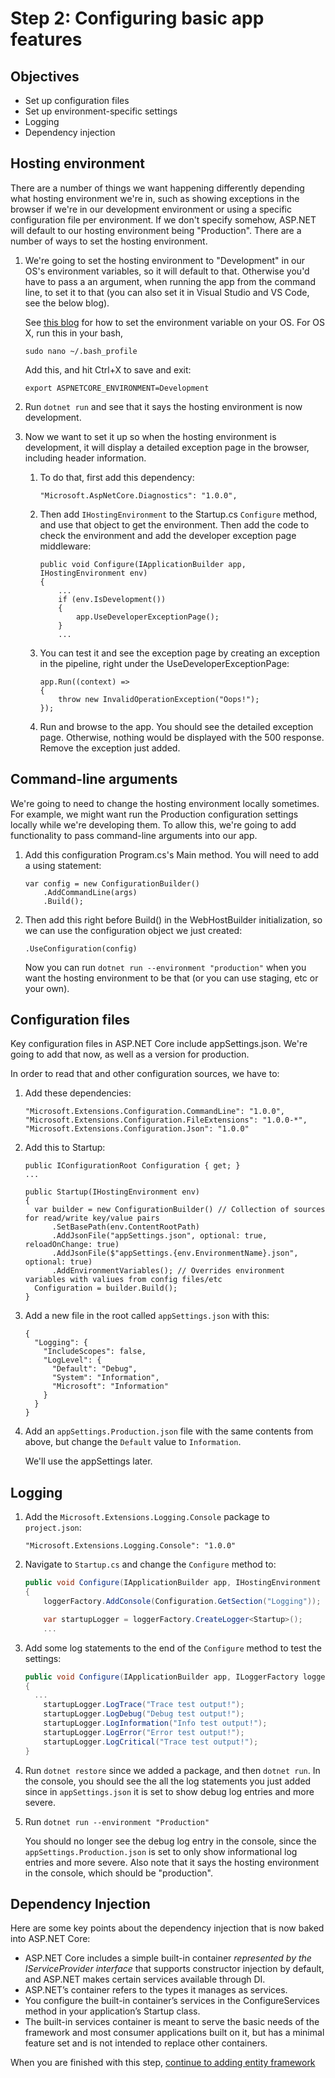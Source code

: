# Step 2: Configuring basic app features

## Objectives
- Set up configuration files
- Set up environment-specific settings
- Logging
- Dependency injection

## Hosting environment 

There are a number of things we want happening differently depending what hosting environment we're in, such as showing exceptions in the browser if we're in our development environment or using a specific configuration file per environment. If we don't specify somehow, ASP.NET will default to our hosting environment being "Production". There are a number of ways to set the hosting environment. 

1. We're going to set the hosting environment to "Development" in our OS's environment variables, so it will default to that. Otherwise you'd have to pass a an argument, when running the app from the command line, to set it to that (you can also set it in Visual Studio and VS Code, see the below blog). 

    See [this blog](http://andrewlock.net/how-to-set-the-hosting-environment-in-asp-net-core/) for how to set the environment variable on your OS. For OS X, run this in your bash,

    ```
    sudo nano ~/.bash_profile
    ```

    Add this, and hit Ctrl+X to save and exit: 

    ```
    export ASPNETCORE_ENVIRONMENT=Development 
    ```  

2. Run `dotnet run` and see that it says the hosting environment is now development. 

3. Now we want to set it up so when the hosting environment is development, it will display a detailed exception page in the browser, including header information. 

    1. To do that, first add this dependency: 

        ```
        "Microsoft.AspNetCore.Diagnostics": "1.0.0",
        ```

    1. Then add  `IHostingEnvironment` to the Startup.cs `Configure` method, and use that object to get the environment. Then add the code to check the environment and add the developer exception page middleware:

        ```
        public void Configure(IApplicationBuilder app, IHostingEnvironment env)
        {
            ...
            if (env.IsDevelopment())
            {
                app.UseDeveloperExceptionPage();
            }
            ...
        ```

    1. You can test it and see the exception page by creating an exception in the pipeline, right under the UseDeveloperExceptionPage:  
        ```
        app.Run((context) =>
        {
            throw new InvalidOperationException("Oops!");
        });
        ```
    1. Run and browse to the app. You should see the detailed exception page. Otherwise, nothing would be displayed with the 500 response. Remove the exception just added. 

## Command-line arguments

We're going to need to change the hosting environment locally sometimes. For example, we might want run the Production configuration settings locally while we're developing them. To allow this, we're going to add functionality to pass command-line arguments into our app. 

1. Add this configuration Program.cs's Main method. You will need to add a using statement:

    ```
    var config = new ConfigurationBuilder()  
        .AddCommandLine(args)
        .Build();
    ```

2. Then add this right before Build() in the WebHostBuilder initialization, so we can use the configuration object we just created: 

    ```
    .UseConfiguration(config)
    ```

    Now you can run `dotnet run --environment "production"` when you want the hosting environment to be that (or you can use staging, etc or your own). 

## Configuration files

Key configuration files in ASP.NET Core include appSettings.json. We're going to add that now, as well as a version for production.

In order to read that and other configuration sources, we have to:

1. Add these dependencies:

    ```
    "Microsoft.Extensions.Configuration.CommandLine": "1.0.0",
    "Microsoft.Extensions.Configuration.FileExtensions": "1.0.0-*",
    "Microsoft.Extensions.Configuration.Json": "1.0.0"
    ```

1. Add this to Startup:

    ```
    public IConfigurationRoot Configuration { get; }
    ...

    public Startup(IHostingEnvironment env)
    {
      var builder = new ConfigurationBuilder() // Collection of sources for read/write key/value pairs
          .SetBasePath(env.ContentRootPath)
          .AddJsonFile("appSettings.json", optional: true, reloadOnChange: true)
          .AddJsonFile($"appSettings.{env.EnvironmentName}.json", optional: true)
          .AddEnvironmentVariables(); // Overrides environment variables with valiues from config files/etc
      Configuration = builder.Build();
    }
    ```

2. Add a new file in the root called `appSettings.json` with this:

    ```
    {
      "Logging": {
        "IncludeScopes": false,
        "LogLevel": {
          "Default": "Debug",
          "System": "Information",
          "Microsoft": "Information"
        }
      }
    }
    ```

3. Add an `appSettings.Production.json` file with the same contents from above, but change the `Default` value to `Information`.

    We'll use the appSettings later.

## Logging

1. Add the `Microsoft.Extensions.Logging.Console` package to `project.json`:

    ```
    "Microsoft.Extensions.Logging.Console": "1.0.0"
    ```

2. Navigate to `Startup.cs` and change the `Configure` method to:

    ```C#
    public void Configure(IApplicationBuilder app, IHostingEnvironment env, ILoggerFactory loggerFactory)
    {
        loggerFactory.AddConsole(Configuration.GetSection("Logging"));

        var startupLogger = loggerFactory.CreateLogger<Startup>();
        ...
    ```

3. Add some log statements to the end of the `Configure` method to test the settings:

    ```C#
    public void Configure(IApplicationBuilder app, ILoggerFactory loggerFactory)
    {
      ...
        startupLogger.LogTrace("Trace test output!");
        startupLogger.LogDebug("Debug test output!");
        startupLogger.LogInformation("Info test output!");            
        startupLogger.LogError("Error test output!");
        startupLogger.LogCritical("Trace test output!");
    }
    ```

4. Run `dotnet restore` since we added a package, and then `dotnet run`. In the console, you should see the all the log statements you just added since in `appSettings.json` it is set to show debug log entries and more severe.

5. Run `dotnet run --environment "Production"` 

    You should no longer see the debug log entry in the console, since the `appSettings.Production.json` is set to only show informational log entries and more severe. Also note that it says the hosting environment in the console, which should be "production". 

## Dependency Injection

Here are some key points about the dependency injection that is now baked into ASP.NET Core: 

- ASP.NET Core includes a simple built-in container *represented by the IServiceProvider interface* that supports constructor injection by default, and ASP.NET makes certain services available through DI.
- ASP.NET’s container refers to the types it manages as services.
- You configure the built-in container’s services in the ConfigureServices method in your application’s Startup class.
- The built-in services container is meant to serve the basic needs of the framework and most consumer applications built on it, but has a minimal feature set and is not intended to replace other containers.

When you are finished with this step, [continue to adding entity framework](../03-EntityFramework/README.md)
